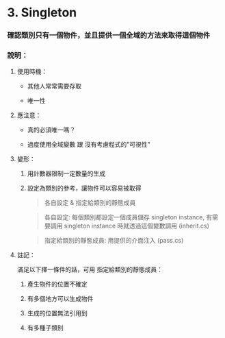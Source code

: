 # 3. Singleton

### 確認類別只有一個物件，並且提供一個全域的方法來取得這個物件

### 說明：

1. 使用時機：

    * 其他人常常需要存取

    * 唯一性

2. 應注意：

    * 真的必須唯一嗎？

    * 過度使用全域變數 跟 沒有考慮程式的"可視性" 

3. 變形：

    1. 用計數器限制一定數量的生成
    
    2. 設定為類別的參考，讓物件可以容易被取得
    
        > 各自設定 & 指定給類別的靜態成員

        > 各自設定: 每個類別都設定一個成員儲存 singleton instance, 有需要調用 singleton instance 時就透過這個變數調用 (inherit.cs)
    
        > 指定給類別的靜態成員: 用提供的介面注入 (pass.cs)


4. 註記：

    滿足以下擇一條件的話，可用 指定給類別的靜態成員：
        
    1. 產生物件的位置不確定

    2. 有多個地方可以生成物件

    3. 生成的位置無法引用到

    4. 有多種子類別
